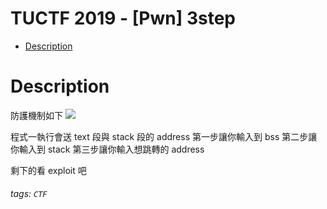TUCTF 2019 - [Pwn] 3step
===
- [Description](#Description)

# Description
防護機制如下
![](https://i.imgur.com/cxVavqS.png)

程式一執行會送 text 段與 stack 段的 address
第一步讓你輸入到 bss
第二步讓你輸入到 stack
第三步讓你輸入想跳轉的 address

剩下的看 exploit 吧

###### tags: `CTF`
